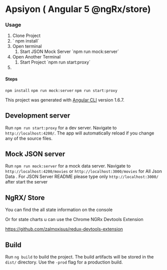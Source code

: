 # Apsiyon ( Angular 5 @ngRx/store)

### Usage
<ol>
    <li>
    Clone Project
    </li>
    <li>
        ` npm install`
    </li>
    <li>
        Open terminal  
        <ol>
        <li>
            Start JSON Mock Server  `npm run mock:server`
        </li> 
        </ol>
    </li>
    <li>
        Open Another Terminal
        <ol>
        <li>
            Start Project  `npm run start:proxy`
        </li>
        </ol>
    <li>
</ol>

#### Steps
`npm install`
`npm run mock:server`
`npm run start:proxy`

This project was generated with [Angular CLI](https://github.com/angular/angular-cli) version 1.6.7.

## Development server

Run `npm run start:proxy` for a dev server. Navigate to `http://localhost:4200/`. The app will automatically reload if you change any of the source files.

## Mock JSON server

Run `npm run mock:server` for a mock data server. Navigate to `http://localhost:4200/movies` or `http://localhost:3000/movies` for All Json Data . For JSON Server README please type only `http://localhost:3000/` after start the server

## NgRX/ Store

You can find the all state information on the console

 Or for state charts u can use the Chrome NGRx Devtools Extension

 https://github.com/zalmoxisus/redux-devtools-extension

## Build

Run `ng build` to build the project. The build artifacts will be stored in the `dist/` directory. Use the `-prod` flag for a production build.


